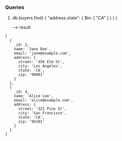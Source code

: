 ### Queries

1. db.buyers.find( { "address.state": { $in: [ "CA" ] } } )

   --> result

```
[
  {
    _id: 2,
    name: 'Jane Doe',
    email: 'jane@example.com',
    address: {
      street: '456 Elm St',
      city: 'Los Angeles',
      state: 'CA',
      zip: '90001'
    }
  },
  {
    _id: 4,
    name: 'Alice Lee',
    email: 'alice@example.com',
    address: {
      street: '321 Pine St',
      city: 'San Francisco',
      state: 'CA',
      zip: '94101'
    }
  }
]

```

